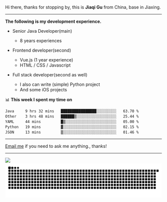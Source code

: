 Hi there, thanks for stopping by, this is **Jiaqi Gu** from China, base in Jiaxing.

---

**The following is my development experience.**

- Senior Java Developer(main)
  - 8 years experiences

- Frontend developer(second)
  - Vue.js (1 year experience)
  - HTML / CSS / Javascript
  
- Full stack developer(second as well)
  - I also can write (simple) Python project
  - And some iOS projects

📊 **This week I spent my time on**
<!--START_SECTION:waka-->

```txt
Java     9 hrs 32 mins   ████████████████░░░░░░░░░   63.70 %
Other    3 hrs 48 mins   ██████▒░░░░░░░░░░░░░░░░░░   25.44 %
YAML     44 mins         █▒░░░░░░░░░░░░░░░░░░░░░░░   05.00 %
Python   19 mins         ▓░░░░░░░░░░░░░░░░░░░░░░░░   02.15 %
JSON     13 mins         ▒░░░░░░░░░░░░░░░░░░░░░░░░   01.46 %
```

<!--END_SECTION:waka-->

---

[Email me](mailto:htk2klwgr@mozmail.com?subject=Hiring_from_GitHub) if you need to ask me anything., thanks!

---

![]( https://visitor-badge.glitch.me/badge?page_id=githubgujiaqi)
![]( https://github.com/droid-Q/droid-Q/raw/output/github-contribution-grid-snake.svg#gh-dark-mode-only)
